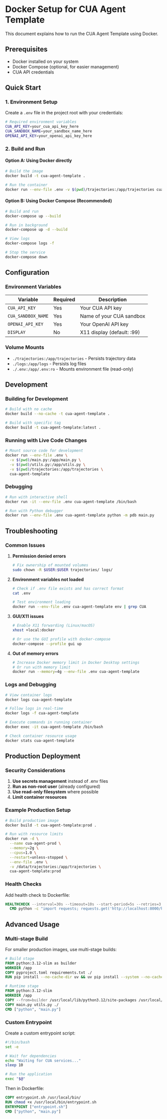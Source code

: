 # Docker Setup for CUA Agent Template

This document explains how to run the CUA Agent Template using Docker.

## Prerequisites

- Docker installed on your system
- Docker Compose (optional, for easier management)
- CUA API credentials

## Quick Start

### 1. Environment Setup

Create a `.env` file in the project root with your credentials:

```bash
# Required environment variables
CUA_API_KEY=your_cua_api_key_here
CUA_SANDBOX_NAME=your_sandbox_name_here
OPENAI_API_KEY=your_openai_api_key_here
```

### 2. Build and Run

#### Option A: Using Docker directly

```bash
# Build the image
docker build -t cua-agent-template .

# Run the container
docker run --env-file .env -v $(pwd)/trajectories:/app/trajectories cua-agent-template
```

#### Option B: Using Docker Compose (Recommended)

```bash
# Build and run
docker-compose up --build

# Run in background
docker-compose up -d --build

# View logs
docker-compose logs -f

# Stop the service
docker-compose down
```

## Configuration

### Environment Variables

| Variable | Required | Description |
|----------|----------|-------------|
| `CUA_API_KEY` | Yes | Your CUA API key |
| `CUA_SANDBOX_NAME` | Yes | Name of your CUA sandbox |
| `OPENAI_API_KEY` | Yes | Your OpenAI API key |
| `DISPLAY` | No | X11 display (default: :99) |

### Volume Mounts

- `./trajectories:/app/trajectories` - Persists trajectory data
- `./logs:/app/logs` - Persists log files
- `./.env:/app/.env:ro` - Mounts environment file (read-only)

## Development

### Building for Development

```bash
# Build with no cache
docker build --no-cache -t cua-agent-template .

# Build with specific tag
docker build -t cua-agent-template:latest .
```

### Running with Live Code Changes

```bash
# Mount source code for development
docker run --env-file .env \
  -v $(pwd)/main.py:/app/main.py \
  -v $(pwd)/utils.py:/app/utils.py \
  -v $(pwd)/trajectories:/app/trajectories \
  cua-agent-template
```

### Debugging

```bash
# Run with interactive shell
docker run -it --env-file .env cua-agent-template /bin/bash

# Run with Python debugger
docker run --env-file .env cua-agent-template python -m pdb main.py
```

## Troubleshooting

### Common Issues

1. **Permission denied errors**
   ```bash
   # Fix ownership of mounted volumes
   sudo chown -R $USER:$USER trajectories/ logs/
   ```

2. **Environment variables not loaded**
   ```bash
   # Check if .env file exists and has correct format
   cat .env
   
   # Test environment loading
   docker run --env-file .env cua-agent-template env | grep CUA
   ```

3. **GUI/X11 issues**
   ```bash
   # Enable X11 forwarding (Linux/macOS)
   xhost +local:docker
   
   # Or use the GUI profile with docker-compose
   docker-compose --profile gui up
   ```

4. **Out of memory errors**
   ```bash
   # Increase Docker memory limit in Docker Desktop settings
   # Or run with memory limit
   docker run --memory=4g --env-file .env cua-agent-template
   ```

### Logs and Debugging

```bash
# View container logs
docker logs cua-agent-template

# Follow logs in real-time
docker logs -f cua-agent-template

# Execute commands in running container
docker exec -it cua-agent-template /bin/bash

# Check container resource usage
docker stats cua-agent-template
```

## Production Deployment

### Security Considerations

1. **Use secrets management** instead of .env files
2. **Run as non-root user** (already configured)
3. **Use read-only filesystem** where possible
4. **Limit container resources**

### Example Production Setup

```bash
# Build production image
docker build -t cua-agent-template:prod .

# Run with resource limits
docker run -d \
  --name cua-agent-prod \
  --memory=2g \
  --cpus=1.0 \
  --restart=unless-stopped \
  --env-file .env \
  -v /data/trajectories:/app/trajectories \
  cua-agent-template:prod
```

### Health Checks

Add health check to Dockerfile:

```dockerfile
HEALTHCHECK --interval=30s --timeout=10s --start-period=5s --retries=3 \
  CMD python -c "import requests; requests.get('http://localhost:8000/health')" || exit 1
```

## Advanced Usage

### Multi-stage Build

For smaller production images, use multi-stage builds:

```dockerfile
# Build stage
FROM python:3.12-slim as builder
WORKDIR /app
COPY pyproject.toml requirements.txt ./
RUN pip install --no-cache-dir uv && uv pip install --system --no-cache-dir -e .

# Runtime stage
FROM python:3.12-slim
WORKDIR /app
COPY --from=builder /usr/local/lib/python3.12/site-packages /usr/local/lib/python3.12/site-packages
COPY main.py utils.py ./
CMD ["python", "main.py"]
```

### Custom Entrypoint

Create a custom entrypoint script:

```bash
#!/bin/bash
set -e

# Wait for dependencies
echo "Waiting for CUA services..."
sleep 10

# Run the application
exec "$@"
```

Then in Dockerfile:
```dockerfile
COPY entrypoint.sh /usr/local/bin/
RUN chmod +x /usr/local/bin/entrypoint.sh
ENTRYPOINT ["entrypoint.sh"]
CMD ["python", "main.py"]
```
